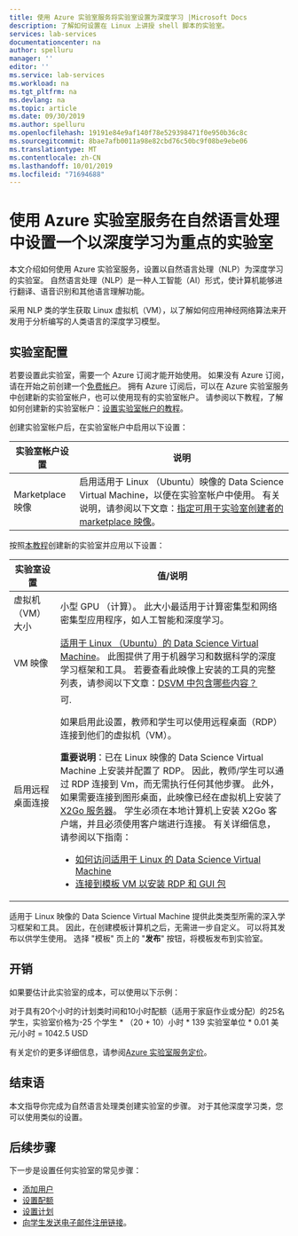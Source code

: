 ```yaml
---
title: 使用 Azure 实验室服务将实验室设置为深度学习 |Microsoft Docs
description: 了解如何设置在 Linux 上讲授 shell 脚本的实验室。
services: lab-services
documentationcenter: na
author: spelluru
manager: ''
editor: ''
ms.service: lab-services
ms.workload: na
ms.tgt_pltfrm: na
ms.devlang: na
ms.topic: article
ms.date: 09/30/2019
ms.author: spelluru
ms.openlocfilehash: 19191e84e9af140f78e529398471f0e950b36c8c
ms.sourcegitcommit: 8bae7afb0011a98e82cbd76c50bc9f08be9ebe06
ms.translationtype: MT
ms.contentlocale: zh-CN
ms.lasthandoff: 10/01/2019
ms.locfileid: "71694688"
---
```

# <a name="set-up-a-lab-focused-on-deep-learning-in-natural-language-processing-using-azure-lab-services"></a>使用 Azure 实验室服务在自然语言处理中设置一个以深度学习为重点的实验室
本文介绍如何使用 Azure 实验室服务，设置以自然语言处理（NLP）为深度学习的实验室。 自然语言处理（NLP）是一种人工智能（AI）形式，使计算机能够进行翻译、语音识别和其他语言理解功能。  

采用 NLP 类的学生获取 Linux 虚拟机（VM），以了解如何应用神经网络算法来开发用于分析编写的人类语言的深度学习模型。 

## <a name="lab-configuration"></a>实验室配置
若要设置此实验室，需要一个 Azure 订阅才能开始使用。 如果没有 Azure 订阅，请在开始之前创建一个[免费帐户](https://azure.microsoft.com/free/)。 拥有 Azure 订阅后，可以在 Azure 实验室服务中创建新的实验室帐户，也可以使用现有的实验室帐户。 请参阅以下教程，了解如何创建新的实验室帐户：[设置实验室帐户的教程](tutorial-setup-lab-account.md)。
 
创建实验室帐户后，在实验室帐户中启用以下设置： 

| 实验室帐户设置 | 说明 |
| ----------- | ------------ |  
| Marketplace 映像 | 启用适用于 Linux （Ubuntu）映像的 Data Science Virtual Machine，以便在实验室帐户中使用。  有关说明，请参阅以下文章：[指定可用于实验室创建者的 marketplace 映像](tutorial-setup-lab-account.md#specify-marketplace-images-available-to-lab-creators)。 | 

按照[本教程](tutorial-setup-classroom-lab.md)创建新的实验室并应用以下设置：

| 实验室设置 | 值/说明 | 
| ------------ | ------------------ |
| 虚拟机（VM）大小 | 小型 GPU （计算）。 此大小最适用于计算密集型和网络密集型应用程序，如人工智能和深度学习。 |
| VM 映像 | [适用于 Linux （Ubuntu）的 Data Science Virtual Machine](https://azuremarketplace.microsoft.com/marketplace/apps/microsoft-dsvm.linux-data-science-vm-ubuntu)。 此图提供了用于机器学习和数据科学的深度学习框架和工具。 若要查看此映像上安装的工具的完整列表，请参阅以下文章：[DSVM 中包含哪些内容？](../../machine-learning/data-science-virtual-machine/overview.md#whats-included-on-the-dsvm) |
| 启用远程桌面连接 | 可. <p>如果启用此设置，教师和学生可以使用远程桌面（RDP）连接到他们的虚拟机（VM）。</p><p>**重要说明**：已在 Linux 映像的 Data Science Virtual Machine 上安装并配置了 RDP。 因此，教师/学生可以通过 RDP 连接到 Vm，而无需执行任何其他步骤。 此外，如果需要连接到图形桌面，此映像已经在虚拟机上安装了[X2Go 服务器](https://wiki.x2go.org/doku.php/doc:newtox2go)。 学生必须在本地计算机上安装 X2Go 客户端，并且必须使用客户端进行连接。 有关详细信息，请参阅以下指南： <ul><li>[如何访问适用于 Linux 的 Data Science Virtual Machine](../../machine-learning/data-science-virtual-machine/dsvm-ubuntu-intro.md#how-to-access-the-ubuntu-data-science-virtual-machine)</li><li>[连接到模板 VM 以安装 RDP 和 GUI 包](how-to-enable-remote-desktop-linux.md#teachers-connecting-to-the-template-vm-using-rdp)</li></ul></p>   |

适用于 Linux 映像的 Data Science Virtual Machine 提供此类类型所需的深入学习框架和工具。 因此，在创建模板计算机之后，无需进一步自定义。 可以将其发布以供学生使用。 选择 "模板" 页上的 "**发布**" 按钮，将模板发布到实验室。  

## <a name="cost"></a>开销
如果要估计此实验室的成本，可以使用以下示例： 

对于具有20个小时的计划类时间和10小时配额（适用于家庭作业或分配）的25名学生，实验室价格为-25 个学生 * （20 + 10）小时 * 139 实验室单位 * 0.01 美元/小时 = 1042.5 USD

有关定价的更多详细信息，请参阅[Azure 实验室服务定价](https://azure.microsoft.com/pricing/details/lab-services/)。

## <a name="conclusion"></a>结束语
本文指导你完成为自然语言处理类创建实验室的步骤。 对于其他深度学习类，您可以使用类似的设置。

## <a name="next-steps"></a>后续步骤
下一步是设置任何实验室的常见步骤：

- [添加用户](tutorial-setup-classroom-lab.md#add-users-to-the-lab)
- [设置配额](tutorial-setup-classroom-lab.md#set-quotas-for-users)
- [设置计划](tutorial-setup-classroom-lab.md#set-a-schedule-for-the-lab) 
- [向学生发送电子邮件注册链接](tutorial-setup-classroom-lab.md#send-an-email-with-the-registration-link)。 

